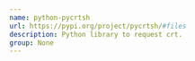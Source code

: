 ```yaml
---
name: python-pycrtsh
url: https://pypi.org/project/pycrtsh/#files
description: Python library to request crt.
group: None
---
```

